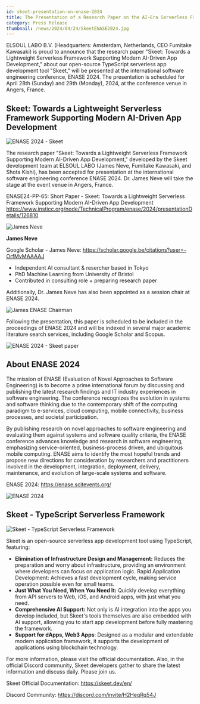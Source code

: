 ```yaml
---
id: skeet-presentation-on-enase-2024
title: The Presentation of a Research Paper on the AI-Era Serverless Framework Skeet at the International Software Conference ENASE 2024
category: Press Release
thumbnail: /news/2024/04/24/SkeetENASE2024.jpg
---
```


ELSOUL LABO B.V. (Headquarters: Amsterdam, Netherlands, CEO Fumitake Kawasaki) is proud to announce that the research paper "Skeet: Towards a Lightweight Serverless Framework Supporting Modern AI-Driven App Development," about our open-source TypeScript serverless app development tool "Skeet," will be presented at the international software engineering conference, ENASE 2024. The presentation is scheduled for April 28th (Sunday) and 29th (Monday), 2024, at the conference venue in Angers, France.

## Skeet: Towards a Lightweight Serverless Framework Supporting Modern AI-Driven App Development

![ENASE 2024 - Skeet](/news/2024/04/24/ENASE2024SkeetDetail.jpg)

The research paper "Skeet: Towards a Lightweight Serverless Framework Supporting Modern AI-Driven App Development," developed by the Skeet development team at ELSOUL LABO (James Neve, Fumitake Kawasaki, and Shota Kishi), has been accepted for presentation at the international software engineering conference ENASE 2024. Dr. James Neve will take the stage at the event venue in Angers, France.

ENASE24-PP-65: Short Paper - Skeet: Towards a Lightweight Serverless Framework Supporting Modern AI-Driven App Development
https://www.insticc.org/node/TechnicalProgram/enase/2024/presentationDetails/126810

![James Neve](/news/2024/04/24/JamesNeve.png)

**James Neve**

Google Scholar - James Neve: https://scholar.google.be/citations?user=-OrfMvMAAAAJ

- Independent AI consultant & resercher based in Tokyo
- PhD Machine Learning from University of Bristol
- Contributed in consulting role + preparing research paper

Additionally, Dr. James Neve has also been appointed as a session chair at ENASE 2024.

![James ENASE Chairman](/news/2024/04/24/ENASE2024JamesChairman.jpg)

Following the presentation, this paper is scheduled to be included in the proceedings of ENASE 2024 and will be indexed in several major academic literature search services, including Google Scholar and Scopus.

![ENASE 2024 - Skeet paper](/news/2024/04/24/ENASE2024AfterTheConference.jpg)

## About ENASE 2024

The mission of ENASE (Evaluation of Novel Approaches to Software Engineering) is to become a prime international forum by discussing and publishing the latest research findings and IT industry experiences in software engineering. The conference recognizes the evolution in systems and software thinking due to the contemporary shift of the computing paradigm to e-services, cloud computing, mobile connectivity, business processes, and societal participation.

By publishing research on novel approaches to software engineering and evaluating them against systems and software quality criteria, the ENASE conference advances knowledge and research in software engineering, emphasizing service-oriented, business-process driven, and ubiquitous mobile computing. ENASE aims to identify the most hopeful trends and propose new directions for consideration by researchers and practitioners involved in the development, integration, deployment, delivery, maintenance, and evolution of large-scale systems and software.

ENASE 2024: https://enase.scitevents.org/

![ENASE 2024](/news/2024/03/04/enase2024.jpg)

## Skeet - TypeScript Serverless Framework

![Skeet - TypeScript Serverless Framework](/news/2024/03/01/SkeetV2EN.jpg)

Skeet is an open-source serverless app development tool using TypeScript, featuring:

- **Elimination of Infrastructure Design and Management:** Reduces the preparation and worry about infrastructure, providing an environment where developers can focus on application logic.
  Rapid Application Development: Achieves a fast development cycle, making service operation possible even for small teams.
- **Just What You Need, When You Need It:** Quickly develop everything from API servers to Web, iOS, and Android apps, with just what you need.
- **Comprehensive AI Support:** Not only is AI integration into the apps you develop included, but Skeet's tools themselves are also embedded with AI support, allowing you to start app development before fully mastering the framework.
- **Support for dApps, Web3 Apps**: Designed as a modular and extendable modern application framework, it supports the development of applications using blockchain technology.

For more information, please visit the official documentation. Also, in the official Discord community, Skeet developers gather to share the latest information and discuss daily. Please join us.

Skeet Official Documentation: https://skeet.dev/en/

Discord Community: https://discord.com/invite/H2HeqRq54J
